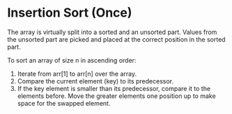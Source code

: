 # Insertion Sort (Once)

The array is virtually split into a sorted and an unsorted part. Values from the unsorted part are picked and placed at the correct position in the sorted part.

To sort an array of size n in ascending order:

1. Iterate from arr[1] to arr[n] over the array.
2. Compare the current element (key) to its predecessor.
3. If the key element is smaller than its predecessor, compare it to the elements before. Move the greater elements one position up to make space for the swapped element.
